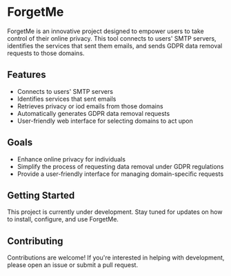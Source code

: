 
# ForgetMe

ForgetMe is an innovative project designed to empower users to take control of their online privacy. This tool connects to users' SMTP servers, identifies the services that sent them emails, and sends GDPR data removal requests to those domains.

## Features

* Connects to users' SMTP servers
* Identifies services that sent emails
* Retrieves privacy or iod emails from those domains
* Automatically generates GDPR data removal requests
* User-friendly web interface for selecting domains to act upon

## Goals

* Enhance online privacy for individuals
* Simplify the process of requesting data removal under GDPR regulations
* Provide a user-friendly interface for managing domain-specific requests

## Getting Started

This project is currently under development. Stay tuned for updates on how to install, configure, and use ForgetMe.

## Contributing

Contributions are welcome! If you're interested in helping with development, please open an issue or submit a pull request.

